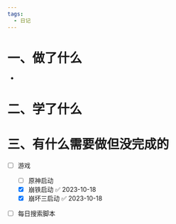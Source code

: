 ```yaml
---
tags:
  - 日记
---
```



# 一、做了什么

- 


# 二、学了什么




# 三、有什么需要做但没完成的
- [ ] 游戏
	- [ ] 原神启动
	- [x] 崩铁启动 ✅ 2023-10-18
	- [x] 崩坏三启动 ✅ 2023-10-18
- [ ] 每日搜索脚本

